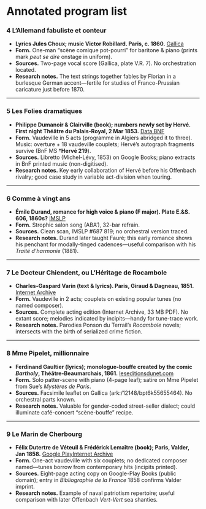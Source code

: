 # Annotated program list

### 4 L’Allemand fabuliste et conteur

- **Lyrics Jules Choux; music Victor Robillard. Paris, c. 1860.** [Gallica](https://gallica.bnf.fr/ark%3A/12148/bpt6k11645268?utm_source=chatgpt.com)
- **Form.** One-man “scène comique pot-pourri” for baritone & piano (prints mark *peut se dire* onstage in uniform).
- **Sources.** Two-page vocal score (Gallica, plate V.R. 7). No orchestration located.
- **Research notes.** The text strings together fables by Florian in a burlesque German accent—fertile for studies of Franco-Prussian caricature just before 1870.

---

### 5 Les Folies dramatiques

- **Philippe Dumanoir & Clairville (book); numbers newly set by Hervé. First night Théâtre du Palais-Royal, 2 Mar 1853.** [Data BNF](https://data.bnf.fr/fr/ark%3A/12148/cb394945862.pdf?utm_source=chatgpt.com)
- **Form.** Vaudeville in 5 acts (programme in Algiers abridged it to three). Music: overture + 18 vaudeville couplets; Hervé’s autograph fragments survive (BnF MS †**Hervé 219**).
- **Sources.** Libretto (Michel-Lévy, 1853) on Google Books; piano extracts in BnF printed music (non-digitised).
- **Research notes.** Key early collaboration of Hervé before his Offenbach rivalry; good case study in variable act-division when touring.

---

### 6 Comme à vingt ans

- **Émile Durand, romance for high voice & piano (F major). Plate E.&S. 606, 1860s?** [IMSLP](https://imslp.org/wiki/Comme_%C3%A0_vingt_ans_%28Durand%2C_Emile%29)
- **Form.** Strophic salon song (ABA’), 32-bar refrain.
- **Sources.** Clean scan, IMSLP #687 819; no orchestral version traced.
- **Research notes.** Durand later taught Fauré; this early romance shows his penchant for modally-tinged cadences—useful comparison with his *Traité d’harmonie* (1881).

---

### 7 Le Docteur Chiendent, ou L’Héritage de Rocambole

- **Charles-Gaspard Varin (text & lyrics). Paris, Giraud & Dagneau, 1851.** [Internet Archive](https://archive.org/details/bub_gb_mhsVIlMZaAIC)
- **Form.** Vaudeville in 2 acts; couplets on existing popular tunes (no named composer).
- **Sources.** Complete acting edition (Internet Archive, 33 MB PDF). No extant score; melodies indicated by incipits—handy for tune-trace work.
- **Research notes.** Parodies Ponson du Terrail’s *Rocambole* novels; intersects with the birth of serialized crime fiction.

---

### 8 Mme Pipelet, millionnaire

- **Ferdinand Gaultier (lyrics); monologue-bouffe created by the comic *Bartholy*, Théâtre-Beaumarchais, 1861.** [leseditionsdunet.com](https://www.leseditionsdunet.com/livre/theatre-beaumarchais-mme-pipelet-millionnaire-grande-scene-bouffe-paroles-de-ferdinand?utm_source=chatgpt.com)
- **Form.** Solo patter-scene with piano (4-page leaf); satire on Mme Pipelet from Sue’s *Mystères de Paris*.
- **Sources.** Facsimile leaflet on Gallica (ark:/12148/bpt6k55655464). No orchestral parts known.
- **Research notes.** Valuable for gender-coded street-seller dialect; could illuminate café-concert “scène-bouffe” recipe.

---

### 9 Le Marin de Cherbourg

- **Félix Dutertre de Véteuil & Frédérick Lemaître (book); Paris, Valder, Jan 1858.** [Google Play](https://play.google.com/store/books/details/Le_marin_de_Cherbourg_vaudeville_en_un_acte_Volume?gl=US&hl=fr_CH&id=4N9zx5nNBFMC)[Internet Archive](https://archive.org/stream/MemoiresSocieteAcadCherbourg1873/Memoires_Societe_acad_Cherbourg_1873_djvu.txt?utm_source=chatgpt.com)
- **Form.** One-act vaudeville with six couplets; no dedicated composer named—tunes borrow from contemporary hits (incipits printed).
- **Sources.** Eight-page acting copy on Google-Play Books (public domain); entry in *Bibliographie de la France* 1858 confirms Valder imprint.
- **Research notes.** Example of naval patriotism repertoire; useful comparison with later Offenbach *Vert-Vert* sea shanties.